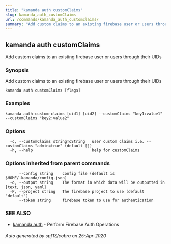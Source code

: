 ```yaml
---
title: "kamanda auth customClaims"
slug: kamanda_auth_customClaims
url: /commands/kamanda_auth_customclaims/
summary: "Add custom claims to an existing firebase user or users through their UIDs"
---
```

## kamanda auth customClaims

Add custom claims to an existing firebase user or users through their UIDs

### Synopsis

Add custom claims to an existing firebase user or users through their UIDs

```
kamanda auth customClaims [flags]
```

### Examples

```
kamanda auth custom-claims [uid1] [uid2] --customClaims "key1:value1" --customClaims "key2:value2"
```

### Options

```
  -c, --customClaims stringToString   user custom claims i.e. --customClaims "admin=true" (default [])
  -h, --help                          help for customClaims
```

### Options inherited from parent commands

```
      --config string    config file (default is $HOME/.kamanda/config.json)
  -o, --output string    The format in which data will be outputted in [text, json, yaml]
  -P, --project string   The firebase project to use (default "default")
      --token string     firebase token to use for authentication
```

### SEE ALSO

* [kamanda auth](/commands/kamanda_auth/)	 - Perform Firebase Auth Operations

###### Auto generated by spf13/cobra on 25-Apr-2020
